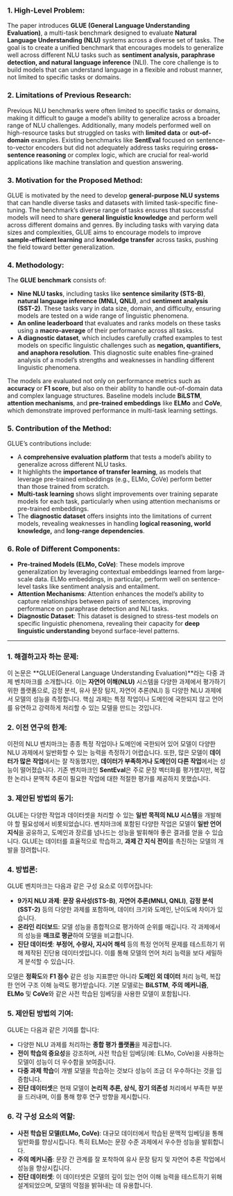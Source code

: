 ### 1. **High-Level Problem:**
The paper introduces **GLUE (General Language Understanding Evaluation)**, a multi-task benchmark designed to evaluate **Natural Language Understanding (NLU)** systems across a diverse set of tasks. The goal is to create a unified benchmark that encourages models to generalize well across different NLU tasks such as **sentiment analysis, paraphrase detection, and natural language inference** (NLI). The core challenge is to build models that can understand language in a flexible and robust manner, not limited to specific tasks or domains.

### 2. **Limitations of Previous Research:**
Previous NLU benchmarks were often limited to specific tasks or domains, making it difficult to gauge a model’s ability to generalize across a broader range of NLU challenges. Additionally, many models performed well on high-resource tasks but struggled on tasks with **limited data** or **out-of-domain** examples. Existing benchmarks like **SentEval** focused on sentence-to-vector encoders but did not adequately address tasks requiring **cross-sentence reasoning** or complex logic, which are crucial for real-world applications like machine translation and question answering.

### 3. **Motivation for the Proposed Method:**
GLUE is motivated by the need to develop **general-purpose NLU systems** that can handle diverse tasks and datasets with limited task-specific fine-tuning. The benchmark’s diverse range of tasks ensures that successful models will need to share **general linguistic knowledge** and perform well across different domains and genres. By including tasks with varying data sizes and complexities, GLUE aims to encourage models to improve **sample-efficient learning** and **knowledge transfer** across tasks, pushing the field toward better generalization.

### 4. **Methodology:**
The **GLUE benchmark** consists of:
- **Nine NLU tasks**, including tasks like **sentence similarity (STS-B)**, **natural language inference (MNLI, QNLI)**, and **sentiment analysis (SST-2)**. These tasks vary in data size, domain, and difficulty, ensuring models are tested on a wide range of linguistic phenomena.
- **An online leaderboard** that evaluates and ranks models on these tasks using a **macro-average** of their performance across all tasks.
- **A diagnostic dataset**, which includes carefully crafted examples to test models on specific linguistic challenges such as **negation, quantifiers, and anaphora resolution**. This diagnostic suite enables fine-grained analysis of a model’s strengths and weaknesses in handling different linguistic phenomena.

The models are evaluated not only on performance metrics such as **accuracy** or **F1 score**, but also on their ability to handle out-of-domain data and complex language structures. Baseline models include **BiLSTM**, **attention mechanisms**, and **pre-trained embeddings** like **ELMo** and **CoVe**, which demonstrate improved performance in multi-task learning settings.

### 5. **Contribution of the Method:**
GLUE’s contributions include:
- A **comprehensive evaluation platform** that tests a model’s ability to generalize across different NLU tasks.
- It highlights the **importance of transfer learning**, as models that leverage pre-trained embeddings (e.g., ELMo, CoVe) perform better than those trained from scratch.
- **Multi-task learning** shows slight improvements over training separate models for each task, particularly when using attention mechanisms or pre-trained embeddings.
- The **diagnostic dataset** offers insights into the limitations of current models, revealing weaknesses in handling **logical reasoning, world knowledge,** and **long-range dependencies**.

### 6. **Role of Different Components:**
- **Pre-trained Models (ELMo, CoVe)**: These models improve generalization by leveraging contextual embeddings learned from large-scale data. ELMo embeddings, in particular, perform well on sentence-level tasks like sentiment analysis and entailment.
- **Attention Mechanisms**: Attention enhances the model’s ability to capture relationships between pairs of sentences, improving performance on paraphrase detection and NLI tasks.
- **Diagnostic Dataset**: This dataset is designed to stress-test models on specific linguistic phenomena, revealing their capacity for **deep linguistic understanding** beyond surface-level patterns.

---

### 1. **해결하고자 하는 문제:**
이 논문은 **GLUE(General Language Understanding Evaluation)**라는 다중 과제 벤치마크를 소개합니다. 이는 **자연어 이해(NLU)** 시스템을 다양한 과제에서 평가하기 위한 플랫폼으로, 감정 분석, 유사 문장 탐지, 자연어 추론(NLI) 등 다양한 NLU 과제에서 모델의 성능을 측정합니다. 핵심 과제는 특정 작업이나 도메인에 국한되지 않고 언어를 유연하고 강력하게 처리할 수 있는 모델을 만드는 것입니다.

### 2. **이전 연구의 한계:**
이전의 NLU 벤치마크는 종종 특정 작업이나 도메인에 국한되어 있어 모델이 다양한 NLU 과제에서 일반화할 수 있는 능력을 측정하기 어렵습니다. 또한, 많은 모델이 **데이터가 많은 작업**에서는 잘 작동했지만, **데이터가 부족하거나 도메인이 다른 작업**에서는 성능이 떨어졌습니다. 기존 벤치마크인 **SentEval**은 주로 문장 벡터화를 평가했지만, 복잡한 논리나 문맥적 추론이 필요한 작업에 대한 적절한 평가를 제공하지 못했습니다.

### 3. **제안된 방법의 동기:**
GLUE는 다양한 작업과 데이터셋을 처리할 수 있는 **일반 목적의 NLU 시스템**을 개발해야 할 필요성에서 비롯되었습니다. 벤치마크에 포함된 다양한 작업은 모델이 **일반 언어 지식**을 공유하고, 도메인과 장르를 넘나드는 성능을 발휘해야 좋은 결과를 얻을 수 있습니다. GLUE는 데이터를 효율적으로 학습하고, **과제 간 지식 전이**를 촉진하는 모델의 개발을 장려합니다.

### 4. **방법론:**
GLUE 벤치마크는 다음과 같은 구성 요소로 이루어집니다:
- **9가지 NLU 과제**: **문장 유사성(STS-B)**, **자연어 추론(MNLI, QNLI)**, **감정 분석(SST-2)** 등의 다양한 과제를 포함하며, 데이터 크기와 도메인, 난이도에 차이가 있습니다.
- **온라인 리더보드**: 모델 성능을 종합적으로 평가하여 순위를 매깁니다. 각 과제에서의 성능을 **매크로 평균**하여 모델을 비교합니다.
- **진단 데이터셋**: **부정어, 수량사, 지시어 해석** 등의 특정 언어적 문제를 테스트하기 위해 제작된 진단용 데이터셋입니다. 이를 통해 모델의 언어 처리 능력을 보다 세밀하게 분석할 수 있습니다.

모델은 **정확도**와 **F1 점수** 같은 성능 지표뿐만 아니라 **도메인 외 데이터** 처리 능력, 복잡한 언어 구조 이해 능력도 평가받습니다. 기본 모델로는 **BiLSTM**, **주의 메커니즘**, **ELMo** 및 **CoVe**와 같은 사전 학습된 임베딩을 사용한 모델이 포함됩니다.

### 5. **제안된 방법의 기여:**
GLUE는 다음과 같은 기여를 합니다:
- 다양한 NLU 과제를 처리하는 **종합 평가 플랫폼**을 제공합니다.
- **전이 학습의 중요성**을 강조하며, 사전 학습된 임베딩(예: ELMo, CoVe)을 사용하는 모델이 성능이 더 우수함을 보여줍니다.
- **다중 과제 학습**이 개별 모델을 학습하는 것보다 성능이 조금 더 우수하다는 것을 입증합니다.
- **진단 데이터셋**은 현재 모델이 **논리적 추론, 상식, 장기 의존성** 처리에서 부족한 부분을 드러내며, 이를 통해 향후 연구 방향을 제시합니다.

### 6. **각 구성 요소의 역할:**
- **사전 학습된 모델(ELMo, CoVe)**: 대규모 데이터에서 학습된 문맥적 임베딩을 통해 일반화를 향상시킵니다. 특히 ELMo는 문장 수준 과제에서 우수한 성능을 발휘합니다.
- **주의 메커니즘**: 문장 간 관계를 잘 포착하여 유사 문장 탐지 및 자연어 추론 작업에서 성능을 향상시킵니다.
- **진단 데이터셋**: 이 데이터셋은 모델의 깊이 있는 언어 이해 능력을 테스트하기 위해 설계되었으며, 모델의 약점을 밝혀내는 데 유용합니다.
